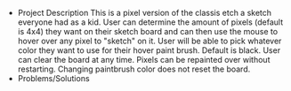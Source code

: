 - Project Description
  This is a pixel version of the classis etch a sketch everyone had as a kid. User can determine the amount of pixels (default is 4x4) they want on their sketch board and can then use the mouse to hover over any pixel to "sketch" on it. User will be able to pick whatever color they want to use for their hover paint brush. Default is black. User can clear the board at any time. Pixels can be repainted over without restarting. Changing paintbrush color does not reset the board.
- Problems/Solutions
